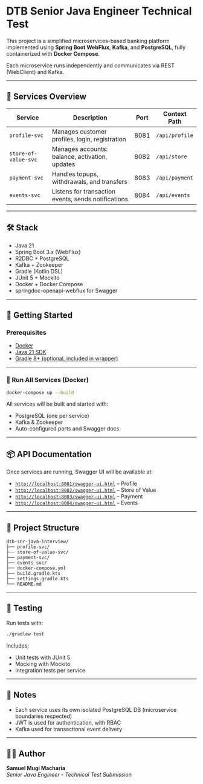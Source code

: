 # DTB Senior Java Engineer Technical Test

This project is a simplified microservices-based banking platform implemented using **Spring Boot WebFlux**, **Kafka**, and **PostgreSQL**, fully containerized with **Docker Compose**.

Each microservice runs independently and communicates via REST (WebClient) and Kafka.

---

## 🧱 Services Overview

| Service               | Description                                       | Port  | Context Path         |
|-----------------------|---------------------------------------------------|-------|-----------------------|
| `profile-svc`         | Manages customer profiles, login, registration   | 8081  | `/api/profile`        |
| `store-of-value-svc`  | Manages accounts: balance, activation, updates   | 8082  | `/api/store`          |
| `payment-svc`         | Handles topups, withdrawals, and transfers       | 8083  | `/api/payment`        |
| `events-svc`          | Listens for transaction events, sends notifications | 8084  | `/api/events`       |

---

## 🛠️ Stack

- Java 21
- Spring Boot 3.x (WebFlux)
- R2DBC + PostgreSQL
- Kafka + Zookeeper
- Gradle (Kotlin DSL)
- JUnit 5 + Mockito
- Docker + Docker Compose
- springdoc-openapi-webflux for Swagger

---

## 🚀 Getting Started

### Prerequisites

- [Docker](https://www.docker.com/)
- [Java 21 SDK](https://adoptium.net/)
- [Gradle 8+ (optional, included in wrapper)](https://gradle.org/)

---

### 🔄 Run All Services (Docker)

```bash
docker-compose up --build
```

All services will be built and started with:

- PostgreSQL (one per service)
- Kafka & Zookeeper
- Auto-configured ports and Swagger docs

---

## 📦 API Documentation

Once services are running, Swagger UI will be available at:

- [`http://localhost:8081/swagger-ui.html`](http://localhost:8081/swagger-ui.html) – Profile
- [`http://localhost:8082/swagger-ui.html`](http://localhost:8082/swagger-ui.html) – Store of Value
- [`http://localhost:8083/swagger-ui.html`](http://localhost:8083/swagger-ui.html) – Payment
- [`http://localhost:8084/swagger-ui.html`](http://localhost:8084/swagger-ui.html) – Events

---

## 📂 Project Structure

```plaintext
dtb-snr-java-interview/
├── profile-svc/
├── store-of-value-svc/
├── payment-svc/
├── events-svc/
├── docker-compose.yml
├── build.gradle.kts
├── settings.gradle.kts
└── README.md
```

---

## 🧪 Testing

Run tests with:

```bash
./gradlew test
```

Includes:
- Unit tests with JUnit 5
- Mocking with Mockito
- Integration tests per service

---

## 📌 Notes

- Each service uses its own isolated PostgreSQL DB (microservice boundaries respected)
- JWT is used for authentication, with RBAC
- Kafka used for transactional event delivery

---

## 👨‍💻 Author

**Samuel Mugi Macharia**  
_Senior Java Engineer - Technical Test Submission_
